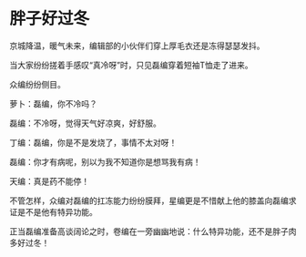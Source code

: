 # 胖子好过冬

京城降温，暖气未来，编辑部的小伙伴们穿上厚毛衣还是冻得瑟瑟发抖。 

当大家纷纷搓着手感叹“真冷呀”时，只见磊编穿着短袖T恤走了进来。 

众编纷纷侧目。 

萝卜：磊编，你不冷吗？ 

磊编：不冷呀，觉得天气好凉爽，好舒服。 

丁编：磊编，你是不是发烧了，事情不太对呀！ 

磊编：你才有病呢，别以为我不知道你是想骂我有病！ 

天编：真是药不能停！ 

不管怎样，众编对磊编的扛冻能力纷纷膜拜，星编更是不惜献上他的膝盖向磊编求证是不是他有特异功能。 

正当磊编准备高谈阔论之时，卷编在一旁幽幽地说：什么特异功能，还不是胖子肉多好过冬！